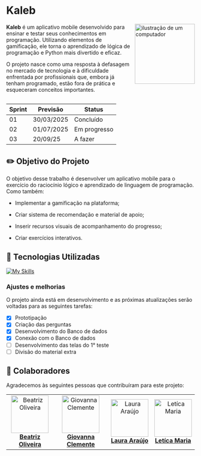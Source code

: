 # Kaleb
 <img src="https://github.com/user-attachments/assets/4d32b458-a34b-46a6-b078-24ce574495f6" alt="ilustração de um computador" min-width="160px" max-width="160px" width="160px" align="right">
 
 <p align="left"> 
 <b>Kaleb</b> é um aplicativo mobile desenvolvido para ensinar e testar seus conhecimentos em programação.
 Utilizando elementos de gamificação, ele torna o aprendizado de lógica de programação e Python mais divertido e eficaz.
   
 O projeto nasce como uma resposta à defasagem no mercado de tecnologia e à dificuldade enfrentada por profissionais que, embora já tenham programado, estão fora de prática e esqueceram conceitos importantes.
‎
 
 </p>

 ##

 | Sprint | Previsão | Status |
 | ------ | -------- | ------ |
 | 01     | 30/03/2025 | Concluído |
 | 02     | 01/07/2025 | Em progresso |
 | 03     | 20/09/25   | A fazer |

 ## ✏️ Objetivo do Projeto

O objetivo desse trabalho é desenvolver um aplicativo mobile para o exercício do raciocínio lógico e aprendizado de linguagem de programação. Como também: 

- Implementar a gamificação na plataforma; 

- Criar sistema de recomendação e material de apoio; 

- Inserir recursos visuais de acompanhamento do progresso; 

- Criar exercícios interativos. 
 
 ## 🚀 Tecnologias Utilizadas
 
 [![My Skills](https://skillicons.dev/icons?i=react,mysql,supabase,figma,vscode,github)](https://skillicons.dev)
 
 ### Ajustes e melhorias
 
 O projeto ainda está em desenvolvimento e as próximas atualizações serão voltadas para as seguintes tarefas:
 
 - [x] Prototipação
 - [x] Criação das perguntas
 - [x] Desenvolvimento do Banco de dados
 - [x] Conexão com o Banco de dados
 - [ ] Desenvolvimento das telas do 1° teste
 - [ ] Divisão do material extra
 
 ## 🤝 Colaboradores
 
 Agradecemos às seguintes pessoas que contribuíram para este projeto:
 
 <table>
   <tr>
     <td align="center">
       <a href="https://github.com/beaxx" title="Perfil">
         <img src="https://avatars.githubusercontent.com/u/132356935?v=4" width="100px;" alt="Beatriz Oliveira"/><br>
           <b>Beatriz Oliveira</b>
       </a>
     </td>
     <td align="center">
       <a href="https://github.com/Gigiovh" title="Perfil">
         <img src="https://avatars.githubusercontent.com/u/132226469?v=4" width="100px;" alt="Giovanna Clemente"/><br>
           <b>Giovanna Clemente</b>
       </a>
     </td>
         <td align="center">
       <a href="https://github.com/Lale-Araujo" title="Perfil">
         <img src="https://avatars.githubusercontent.com/u/132352942?v=4" width="100px;" alt="Laura Araújo"/><br>
           <b>Laura Araújo</b>
       </a>
     </td>
     <td align="center">
       <a href="https://github.com/leticiaamaro" title="Perfil">
         <img src="https://avatars.githubusercontent.com/u/101998517?v=4" width="100px;" alt="Letíca Maria"/><br>
           <b>Letíca Maria</b>
       </a>
     </td>
   </tr>
 </table>
